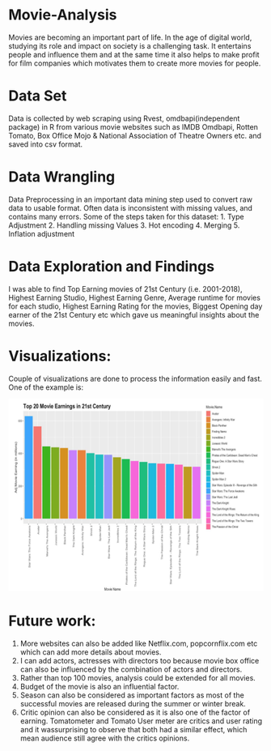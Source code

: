 # Movie-Analysis
Movies are becoming an important part of life. In the age of digital world, studying its role and impact on society is a challenging task. It entertains people and influence them and at the same time it also helps to make profit for film companies which motivates them to create more movies for people.
# Data Set
Data is collected by web scraping using Rvest, omdbapi(independent package) in R from various movie websites such as IMDB Omdbapi, Rotten Tomato, Box Office Mojo & National Association of Theatre Owners etc. and saved into csv format.

# Data Wrangling
Data Preprocessing in an important data mining step used to convert raw data to usable format. Often data is inconsistent with missing values, and contains many errors.
Some of the steps taken for this dataset:
    1. Type Adjustment
    2. Handling missing Values
    3. Hot encoding
    4. Merging
    5. Inflation adjustment
    
# Data Exploration and Findings
I was able to find Top Earning movies of 21st Century (i.e. 2001-2018), Highest Earning Studio, Highest Earning Genre, Average runtime for movies for each studio, Highest Earning Rating for the movies, Biggest Opening day earner of the 21st Century etc which gave us meaningful insights about the movies.

# Visualizations:
 Couple of visualizations are done to process the information easily and fast. One of the example is:
 
 ![pic1](Top20earningmovies.PNG)

# Future work:
1. More websites can also be added like Netflix.com, popcornflix.com etc which can add more details about movies.
2. I can add actors, actresses with directors too because movie box office can also be influenced by the combination of actors and directors.
3. Rather than top 100 movies, analysis could be extended for all movies.
4. Budget of the movie is also an influential factor.
5. Season can also be considered as important factors as most of the successful movies are released during the summer or winter break.
6. Critic opinion can also be considered as it is also one of the factor of earning. Tomatometer and Tomato User meter are critics and user rating and it wassurprising to observe that both had a similar effect, which mean audience still agree with the critics opinions.
